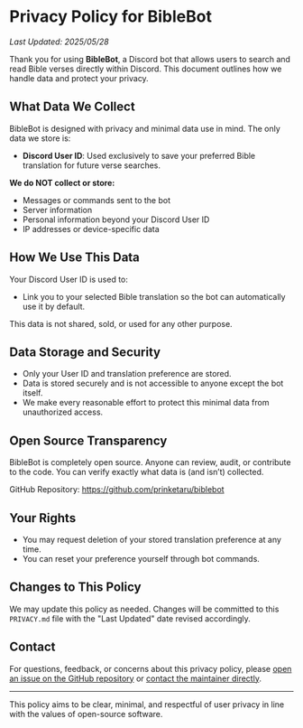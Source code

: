 # Privacy Policy for BibleBot

_Last Updated: 2025/05/28_

Thank you for using **BibleBot**, a Discord bot that allows users to search and read Bible verses directly within Discord. This document outlines how we handle data and protect your privacy.

## What Data We Collect

BibleBot is designed with privacy and minimal data use in mind. The only data we store is:

- **Discord User ID**: Used exclusively to save your preferred Bible translation for future verse searches.

**We do NOT collect or store:**
- Messages or commands sent to the bot
- Server information
- Personal information beyond your Discord User ID
- IP addresses or device-specific data

## How We Use This Data

Your Discord User ID is used to:
- Link you to your selected Bible translation so the bot can automatically use it by default.

This data is not shared, sold, or used for any other purpose.

## Data Storage and Security

- Only your User ID and translation preference are stored.
- Data is stored securely and is not accessible to anyone except the bot itself.
- We make every reasonable effort to protect this minimal data from unauthorized access.

## Open Source Transparency

BibleBot is completely open source. Anyone can review, audit, or contribute to the code. You can verify exactly what data is (and isn’t) collected.

GitHub Repository: https://github.com/prinketaru/biblebot

## Your Rights

- You may request deletion of your stored translation preference at any time.
- You can reset your preference yourself through bot commands.

## Changes to This Policy

We may update this policy as needed. Changes will be committed to this `PRIVACY.md` file with the "Last Updated" date revised accordingly.

## Contact

For questions, feedback, or concerns about this privacy policy, please [open an issue on the GitHub repository](https://github.com/prinketaru/biblebot/issues/new) or [contact the maintainer directly](mailto:prince@prinke.dev).

---

This policy aims to be clear, minimal, and respectful of user privacy in line with the values of open-source software.
